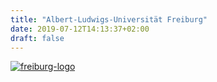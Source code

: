 ```yaml
---
title: "Albert-Ludwigs-Universität Freiburg"
date: 2019-07-12T14:13:37+02:00
draft: false
---
```


[![freiburg-logo](/institutes/freiburg.png)](http://hep.uni-freiburg.de/research.html)

